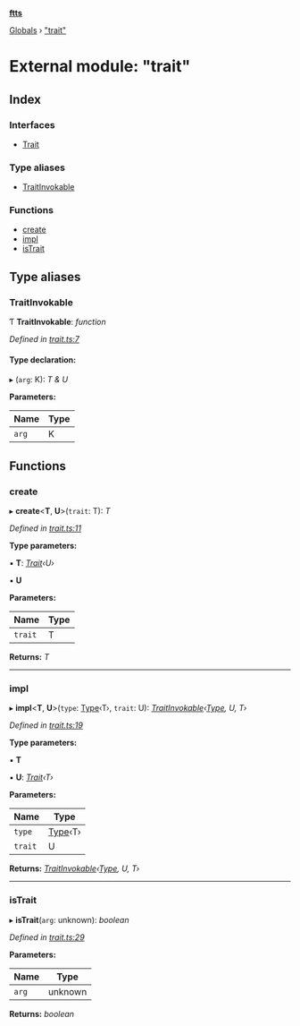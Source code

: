 **[ftts](../README.md)**

[Globals](../README.md) › ["trait"](_trait_.md)

# External module: "trait"

## Index

### Interfaces

* [Trait](../interfaces/_trait_.trait.md)

### Type aliases

* [TraitInvokable](_trait_.md#traitinvokable)

### Functions

* [create](_trait_.md#create)
* [impl](_trait_.md#impl)
* [isTrait](_trait_.md#istrait)

## Type aliases

###  TraitInvokable

Ƭ **TraitInvokable**: *function*

*Defined in [trait.ts:7](https://github.com/OctoD/ftts/blob/b8036e1/src/trait.ts#L7)*

#### Type declaration:

▸ (`arg`: K): *T & U*

**Parameters:**

Name | Type |
------ | ------ |
`arg` | K |

## Functions

###  create

▸ **create**<**T**, **U**>(`trait`: T): *T*

*Defined in [trait.ts:11](https://github.com/OctoD/ftts/blob/b8036e1/src/trait.ts#L11)*

**Type parameters:**

▪ **T**: *[Trait](../interfaces/_trait_.trait.md)‹U›*

▪ **U**

**Parameters:**

Name | Type |
------ | ------ |
`trait` | T |

**Returns:** *T*

___

###  impl

▸ **impl**<**T**, **U**>(`type`: [Type](../interfaces/_type_.type.md)‹T›, `trait`: U): *[TraitInvokable](_trait_.md#traitinvokable)‹[Type](../interfaces/_type_.type.md), U, T›*

*Defined in [trait.ts:19](https://github.com/OctoD/ftts/blob/b8036e1/src/trait.ts#L19)*

**Type parameters:**

▪ **T**

▪ **U**: *[Trait](../interfaces/_trait_.trait.md)‹T›*

**Parameters:**

Name | Type |
------ | ------ |
`type` | [Type](../interfaces/_type_.type.md)‹T› |
`trait` | U |

**Returns:** *[TraitInvokable](_trait_.md#traitinvokable)‹[Type](../interfaces/_type_.type.md), U, T›*

___

###  isTrait

▸ **isTrait**(`arg`: unknown): *boolean*

*Defined in [trait.ts:29](https://github.com/OctoD/ftts/blob/b8036e1/src/trait.ts#L29)*

**Parameters:**

Name | Type |
------ | ------ |
`arg` | unknown |

**Returns:** *boolean*